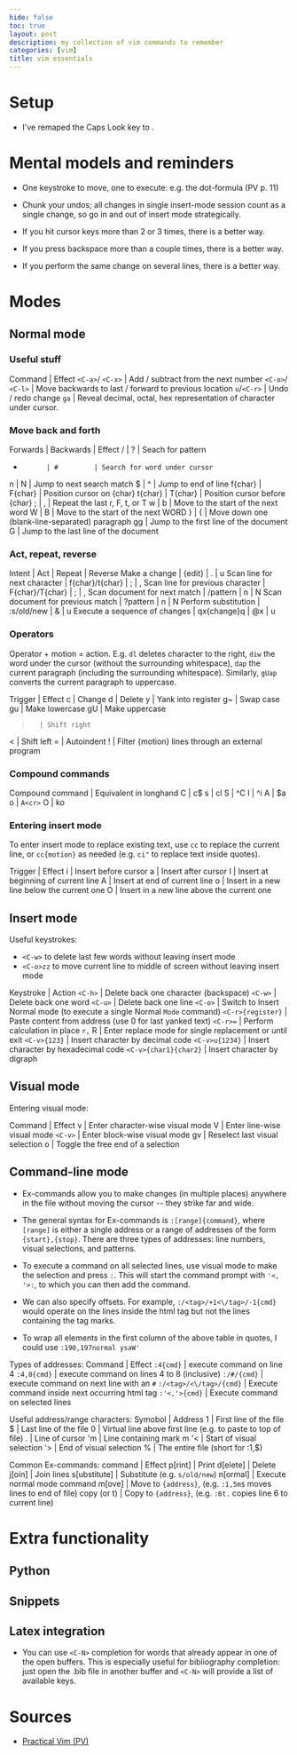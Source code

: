 ```yaml
---
hide: false
toc: true
layout: post
description: my collection of vim commands to remember
categories: [vim]
title: vim essentials
---
```


# Setup

- I've remaped the Caps Look key to <Ctrl>.


# Mental models and reminders

- One keystroke to move, one to execute: e.g. the dot-formula (PV p. 11)

- Chunk your undos; all changes in single insert-mode session count as a single
    change, so go in and out of insert mode strategically.

- If you hit cursor keys more than 2 or 3 times, there is a better way.

- If you press backspace more than a couple times, there is a better way.

- If you perform the same change on several lines, there is a better way.


# Modes

## Normal mode

### Useful stuff

Command             | Effect
`<C-a>`/ `<C-x>`    | Add / subtract from the next number
`<C-o>`/ `<C-l>`    | Move backwards to last / forward to previous location
`u`/`<C-r>`         | Undo / redo change
`ga`                | Reveal decimal, octal, hex representation of character
under cursor.


### Move back and forth

Forwards    | Backwards | Effect
/           | ?         | Seach for pattern
*           | #         | Search for word under cursor
n           | N         | Jump to next search match
$           | ^         | Jump to end of line
f{char}     | F{char}   | Position cursor on {char}
t{char}     | T{char}   | Position cursor before {char}
;           | ,         | Repeat the last r, F, t, or T
w           | b         | Move to the start of the next word
W           | B         | Move to the start of the next WORD
}           | {         | Move down one (blank-line-separated) paragraph
gg                      | Jump to the first line of the document
G                       | Jump to the last line of the document

### Act, repeat, reverse

Intent                              | Act               | Repeat    | Reverse
Make a change                       | {edit}            | .         | u
Scan line for next character        | f{char}/t{char}   | ;         | ,
Scan line for previous character    | F{char}/T{char}   | ;         | ,
Scan document for next match        | /pattern<CR>      | n         | N
Scan document for previous match    | ?pattern<CR>      | n         | N
Perform substitution                | :s/old/new        | &         | u
Execute a sequence of changes       | qx{change}q       | @x        | u

### Operators

Operator + motion = action. E.g. `dl` deletes character to the right, `diw`
    the word under the cursor (without the surrounding whitespace), `dap` the current paragraph (including the surrounding whitespace). Similarly, `gUap`
    converts the current paragraph to uppercase.

Trigger | Effect
c       | Change
d       | Delete
y       | Yank into register
g~      | Swap case
gu      | Make lowercase
gU      | Make uppercase
>       | Shift right
<       | Shift left
=       | Autoindent
!       | Filter {motion} lines through an external program

### Compound commands

Compound command | Equivalent in longhand
C | c$
s | cl
S | ^C
I | ^i
A | $a
o | `A<cr>`
O | ko


### Entering insert mode

To enter insert mode to replace existing text, use `cc` to replace the
  current line, or `cc{motion}` as needed (e.g. `ci"` to replace text inside
  quotes).

Trigger | Effect
i       | Insert before cursor
a       | Insert after cursor
I       | Insert at beginning of current line
A       | Insert at end of current line
o       | Insert in a new line below the current one
O       | Insert in a new line above the current one


## Insert mode

Useful keystrokes:
- `<C-w>` to delete last few words without leaving insert mode
- `<C-o>zz` to move current line to middle of screen without leaving insert mode

Keystroke               | Action
`<C-h>`                 | Delete back one character (backspace)
`<C-w>`                 | Delete back one word
`<C-u>`                 | Delete back one line
`<C-o>`                 | Switch to Insert Normal mode (to execute a single Normal
`Mode` command)
`<C-r>{register}`       | Paste content from address (use 0 for last yanked text)
`<C-r>=`                | Perform calculation in place
`r,` R                  | Enter replace mode for single replacement or until exit
`<C-v>{123}`            | Insert character by decimal code 
`<C-v>u{1234}`          | Insert character by hexadecimal code 
`<C-v>{char1}{char2}`   | Insert character by digraph


## Visual mode

Entering visual mode:

Command  | Effect
v        | Enter character-wise visual mode
V        | Enter line-wise visual mode
`<C-v>`  | Enter block-wise visual mode
gv       | Reselect last visual selection
o        | Toggle the free end of a selection


## Command-line mode

- Ex-commands allow you to make changes (in multiple places) anywhere in
  the file without moving the cursor -- they strike far and wide.

- The general syntax for Ex-commands is `:[range]{command}`, where `[range]` is
either a single address or a range of addresses of the form `{start},{stop}`. There are three types of addresses: line numbers, visual selections, and
patterns.

- To execute a command on all selected lines, use visual mode to make the
selection and press `:`. This will start the command prompt with `'<, '>:`, to
which you can then add the command.

- We can also specify offsets. For example, `:/<tag>/+1<\/tag>/-1{cmd}` would
operate on the lines inside the html tag but not the lines containing the tag
marks.

- To wrap all elements in the first column of the above table in quotes, I could
  use `:190,197normal ysaW'`

Types of addresses:
Command                     | Effect
`:4{cmd}`                   | execute command on line 4
`:4,8{cmd}`                 | execute command on lines 4 to 8 (inclusive)
`:/#/{cmd}`                 | execute command on next line with an `#`
`:/<tag>/<\/tag>/{cmd}`     | Execute command inside next occurring html tag
`:'<,'>{cmd}`               | Execute command on selected lines

Useful address/range characters:
Symobol | Address
1       | First line of the file
$       | Last line of the file
0       | Virtual line above first line (e.g. to paste to top of file)
.       | Line of cursor
'm      | Line containing mark m
'<      | Start of visual selection
'>      | End of visual selection
%       | The entire file (short for :1,$)


Common Ex-commands: 
command       | Effect
p[rint]       | Print
d[elete]      | Delete
j[oin]        | Join lines
s[ubstitute]  | Substitute (e.g. `s/old/new`)
n[ormal]      | Execute normal mode command
m[ove]        | Move to `{address}`, (e.g. `:1,5m$` moves lines to end of file)
copy (or t)   | Copy to `{address}`, (e.g. `:6t.` copies line 6 to current line)




# Extra functionality

## Python 

## Snippets

## Latex integration

- You can use `<C-N>` completion for words that already appear in one of the
  open buffers. This is especially useful for bibliography completion: just open
  the .bib file in another buffer and `<C-N>` will provide a list of
  available keys.


# Sources

- [Practical
    Vim (PV)](https://pragprog.com/titles/dnvim2/practical-vim-second-edition/)
